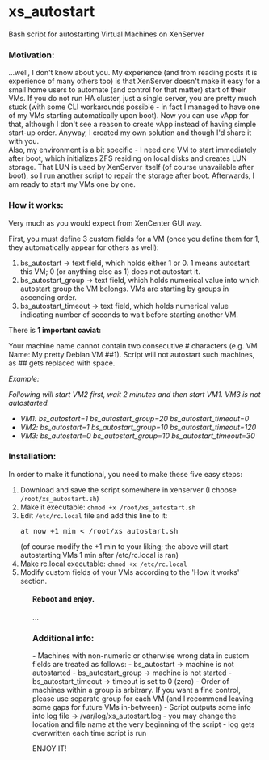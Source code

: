 # xs_autostart
Bash script for autostarting Virtual Machines on XenServer

<h3>Motivation:</h3>
...well, I don't know about you. My experience (and from reading posts it is experience of many others too) is that XenServer doesn't make it easy for a small home users to automate (and control for that matter) start of their VMs. If you do not run HA cluster, just a single server, you are pretty much stuck (with some CLI workarounds possible - in fact I managed to have one of my VMs starting automatically upon boot). Now you can use vApp for that, although I don't see a reason to create vApp instead of having simple start-up order. Anyway, I created my own solution and though I'd share it with you.<br>
Also, my environment is a bit specific - I need one VM to start immediately after boot, which initializes ZFS residing on local disks and creates LUN storage. That LUN is used by XenServer itself (of course unavailable after boot), so I run another script to repair the storage after boot. Afterwards, I am ready to start my VMs one by one.

<h3>How it works:</h3>
<p>Very much as you would expect from XenCenter GUI way.</p>
<p>First, you must define 3 custom fields for a VM (once you define them for 1, they automatically appear for others as well):</p>
<ol>
  <li>bs_autostart -> text field, which holds either 1 or 0. 1 means autostart this VM; 0 (or anything else as 1) does not autostart it.</li>
  <li>bs_autostart_group -> text field, which holds numerical value into which autostart group the VM belongs. VMs are starting by groups in ascending order.</li>
  <li>bs_autostart_timeout -> text field, which holds numerical value indicating number of seconds to wait before starting another VM.</li>
</ol>
<p>There is <strong>1 important caviat:</strong></p>
Your machine name cannot contain two consecutive # characters (e.g. VM Name: My pretty Debian VM ##1). Script will not autostart such machines, as ## gets replaced with space.

<i><p>Example:</p>
  <p>Following will start VM2 first, wait 2 minutes and then start VM1. VM3 is not autostarted.</p>
  <ul>
    <li>VM1: bs_autostart=1 bs_autostart_group=20 bs_autostart_timeout=0</li>
    <li>VM2: bs_autostart=1 bs_autostart_group=10 bs_autostart_timeout=120</li>
    <li>VM3: bs_autostart=0 bs_autostart_group=10 bs_autostart_timeout=30</li>
  </ul>
</i>

<h3>Installation:</h3>
<p>In order to make it functional, you need to make these five easy steps:</p>
<ol>
  <li>Download and save the script somewhere in xenserver (I choose <code>/root/xs_autostart.sh</code>)</li>
  <li>Make it executable: <code>chmod +x /root/xs_autostart.sh</code></li>
  <li>Edit <code>/etc/rc.local</code> file and add this line to it:
    <pre>at now +1 min < /root/xs_autostart.sh</pre>
    (of course modify the +1 min to your liking; the above will start autostarting VMs 1 min after /etc/rc.local is ran)</li>
  <li>Make rc.local executable: <code>chmod +x /etc/rc.local</code></li>
  <li>Modify custom fields of your VMs according to the 'How it works' section.</li>
<ol>
<h4>Reboot and enjoy.</h4>
...
<h3>Additional info:</h3>
- Machines with non-numeric or otherwise wrong data in custom fields are treated as follows:
   - bs_autostart -> machine is not autostarted
   - bs_autostart_group -> machine is not started
   - bs_autostart_timeout -> timeout is set to 0 (zero)
- Order of machines within a group is arbitrary. If you want a fine control, please use separate group for each VM (and I recommend leaving some gaps for future VMs in-between)
- Script outputs some info into log file -> /var/log/xs_autostart.log
   - you may change the location and file name at the very beginning of the script
   - log gets overwritten each time script is run
   
ENJOY IT!
